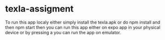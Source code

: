 # texla-assigment

To run this app localy either simply install the texla.apk or do npm install and then npm start then you can run this app either on expo app in your physical device or by
pressing a you can run the app on emulator.

